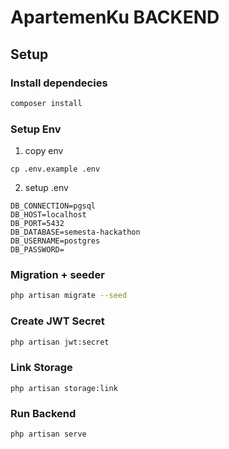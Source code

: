 # ApartemenKu BACKEND

## Setup

### Install dependecies

```php
composer install
```

### Setup Env

1. copy env

```
cp .env.example .env
```

2. setup .env

```env
DB_CONNECTION=pgsql
DB_HOST=localhost
DB_PORT=5432
DB_DATABASE=semesta-hackathon
DB_USERNAME=postgres
DB_PASSWORD=
```

### Migration + seeder

```sh
php artisan migrate --seed
```

### Create JWT Secret

```sh
php artisan jwt:secret
```

### Link Storage

```
php artisan storage:link
```

### Run Backend

```
php artisan serve
```
